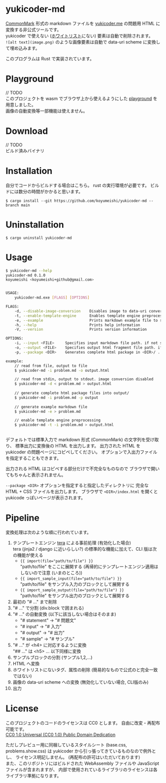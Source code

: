 # yukicoder-md
[CommonMark](https://commonmark.org/) 形式の markdown ファイルを [yukicoder.me](https://yukicoder.me/) の問題用 HTML に変換する非公式ツールです。  
yukicoder で使えない ([ホワイトリスト](https://github.com/yuki2006/mark6/blob/master/mark6.go#L25)にない) 要素は自動で削除されます。  
`![alt text](image.png)` のような画像要素は自動で data-uri scheme に変換して埋め込みます。  

このプログラムは Rust で実装されています。

# Playground
// TODO  
このプロジェクトを wasm でブラウザ上から使えるようにした [playground]() を用意しました。  
画像の自動変換等一部機能は使えません。


# Download
// TODO  
ビルド済みバイナリ


# Installation
自分でコードからビルドする場合はこちら。 rust の実行環境が必要です。 ビルドには数分の時間がかかると思います。  

```
$ cargo install --git https://github.com/koyumeishi/yukicoder-md --branch main
```

# Uninstallation

```
$ cargo uninstall yukicoder-md
```

# Usage
```bash
$ yukicoder-md --help
yukicoder-md 0.1.0
koyumeishi <koyumeishi+github@gmail.com>


USAGE:
    yukicoder-md.exe [FLAGS] [OPTIONS]

FLAGS:
    -d, --disable-image-conversion    Disables image to data-uri conversion
    -t, --enable-template-engine      Enables template engine preprocessing
    -e, --example                     Prints markdown example file to stdout
    -h, --help                        Prints help information
    -V, --version                     Prints version information

OPTIONS:
    -i, --input <FILE>     Specifies input markdown file path. if not set, read from STDIN.
    -o, --output <FILE>    Specifies output html fragment file path. if not set, output to STDOUT.
    -p, --package <DIR>    Generates complete html package in <DIR>/ .

example:
    // read from file, output to file
    $ yukicoder-md -i problem.md -o output.html

    // read from stdin, output to stdout. image conversion disabled
    $ yukicoder-md -d < problem.md > output.html
    
    // generate complete html package files into output/
    $ yukicoder-md -i problem.md -p output
    
    // generate example markdown file
    $ yukicoder-md -e > problem.md

    // enable template engine preprocessing
    $ yukicoder-md -t -i problem.md > output.html
    
```

デフォルトでは標準入力で markdown 形式 (CommonMark) の文字列を受け取り、
標準出力に変換後の HTML を出力します。
出力された HTML を yukicoder の問題ページにコピペしてください。 
オプションで入出力ファイルを指定することもできます。  

出力される HTML はコピペする部分だけで不完全なものなので
ブラウザで開いてもちゃんと表示されません。  

`--package <DIR>` オプションを指定すると指定したディレクトリに
完全な HTML + CSS ファイルを出力します。
ブラウザで `<DIR>/index.html` を開くと yukicode っぽいページが表示されます。


# Pipeline
変換処理は次のような順に行われています。  

1. テンプレートエンジン [tera](https://github.com/Keats/tera) による事前処理 (有効化した場合)  
   tera (jinja2 / django に近いらしい?) の標準的な機能に加えて、CLI 版は次の機能が使える  
   + `{{ import(file="path/to/file") }}`  
     "path/to/file" をここに展開する (再帰的にテンプレートエンジン適用はしないので注意 (いまのところ))
   + `{{ import_sample_input(file="path/to/file") }}`  
     "path/to/file" をサンプル入力のブロックとして展開する
   + `{{ import_sample_output(file="path/to/file") }}`  
     "path/to/file" をサンプル出力のブロックとして展開する
3. 最初の "# ..." まで削除
4. "# ..." で分割 (div.block で囲まれる) 
5. "# ..." の自動変換 (以下に該当しない場合はそのまま)  
    + "# statement" -> "# 問題文"
    + "# input" -> "# 入力"
    + "# output" -> "# 出力"
    + "# sample" -> "# サンプル"
6. "# ..." が \<h4\> に対応するように変換  
   "## ..." は \<h5\> ... 以下同様に変換
8. サンプルブロックの分割 (サンプル1,2,...)
9. HTML へ変換
10. ホワイトリストにないタグ、属性の削除 (簡易的なもので公式のと完全一致ではない)
11. 画像の data-uri scheme への変換 (無効化していない場合, CLI版のみ)
12. 出力

# License
このプロジェクトのコードのライセンスは CC0 とします。 自由に改変・再配布可能です。  
[CC0 1.0 Universal (CC0 1.0) Public Domain Dedication](https://creativecommons.org/publicdomain/zero/1.0/deed.ja)

ただしプレビュー用に同梱しているスタイルシート (base.css, problems.show.css) 
は yukicoder から引っ張ってきているものなので例外とし、
ライセンス明記しません。 (再配布の許可はいただいております)  
また、このリポジトリにはビルドされた WebAssembly ファイルや JavaScript ファイルが含まれますが、
内部で使用されているライブラリのライセンスは各ライブラリ準拠になります。
